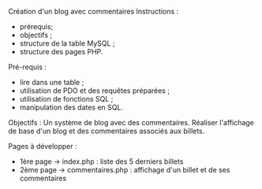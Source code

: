Création d'un blog avec commentaires
Instructions :
- prérequis;
- objectifs ;
- structure de la table MySQL ;
- structure des pages PHP.

Pré-requis : 
- lire dans une table ;
- utilisation de PDO et des requêtes préparées ;
- utilisation de fonctions SQL ;
- manipulation des dates en SQL.

Objectifs :
Un système de blog avec des commentaires.
Réaliser l'affichage de base d'un blog et des commentaires associés aux billets.

Pages à développer :

- 1ère page -> index.php : liste des 5 derniers billets
- 2ème page -> commentaires.php : affichage d'un billet et de ses commentaires